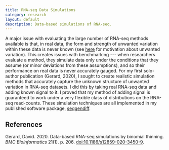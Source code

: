 ```yaml
---
title: RNA-seq Data Simulations
category: research
layout: default
description: Data-based simulations of RNA-seq.
---
```


A major issue with evaluating the large number of RNA-seq methods
available is that, in real data, the form and strength of unwanted
variation within these data is never known 
(see <a href="{{ site.url }}/research/2017/06/29/ruv.html">here</a> 
for motivation about unwanted variation). This creates issues with
benchmarking --- when researchers evaluate a method, they simulate
data only under the conditions that they assume (or minor deviations
from these assumptions), and so their performance on real data is
never accurately gauged. For my first solo-author publication (Gerard,
2020), I sought to create realistic simulation methods that accurately
capture the unknown structure of unwanted variation in RNA-seq
datasets. I did this by taking real RNA-seq data and adding known
signal to it. I proved that my method of adding signal is guaranteed
to work under a very flexible class of distributions on the RNA-seq
read-counts. These simulation techniques are all implemented in my
published software package,
[seqgendiff](https://cran.r-project.org/package=seqgendiff).

References
----------

Gerard, David. 2020. Data-based RNA-seq simulations by binomial thinning. *BMC Bioinformatics* 21(1). p. 206. [doi:10.1186/s12859-020-3450-9](https://doi.org/10.1186/s12859-020-3450-9).
